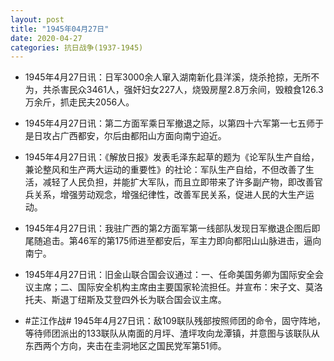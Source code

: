 ```yaml
---
layout: post
title: "1945年04月27日"
date: 2020-04-27
categories: 抗日战争(1937-1945)
---
```


<meta name="referrer" content="no-referrer" />

- 1945年4月27日讯：日军3000余人窜入湖南新化县洋溪，烧杀抢掠，无所不为，共杀害民众3461人，强奸妇女227人，烧毁房屋2.8万余间，毁粮食126.3万余斤，抓走民夫2056人。 

- 1945年4月27日讯：第二方面军乘日军撤退之际，以第四十六军第一七五师于是日攻占广西都安，尔后由都阳山方面向南宁迫近。 

- 1945年4月27日讯：《解放日报》发表毛泽东起草的题为《论军队生产自给，兼论整风和生产两大运动的重要性》的社论：军队生产自给，不但改善了生活，减轻了人民负担，并能扩大军队，而且立即带来了许多副产物，即改善官兵关系，增强劳动观念，增强纪律性，改善军民关系，促进人民的大生产运动。 

- 1945年4月27日讯：我驻广西的第2方面军第一线部队发现日军撤退企图后即尾随追击。第46军的第175师进至都安后，军主力即向都阳山山脉进击，逼向南宁。 

- 1945年4月27日讯：旧金山联合国会议通过：一、任命美国务卿为国际安全会议主席；二、国际安全机构主席由主要国家轮流担任。并宣布：宋子文、莫洛托夫、斯退丁纽斯及艾登四外长为联合国会议主席。 

- #芷江作战# 1945年4月27日讯：敌109联队残部按照师团的命令，固守阵地，等待师团派出的133联队从南面的月坪、渣坪攻向龙潭镇，并意图与该联队从东西两个方向，夹击在圭洞地区之国民党军第51师。 

